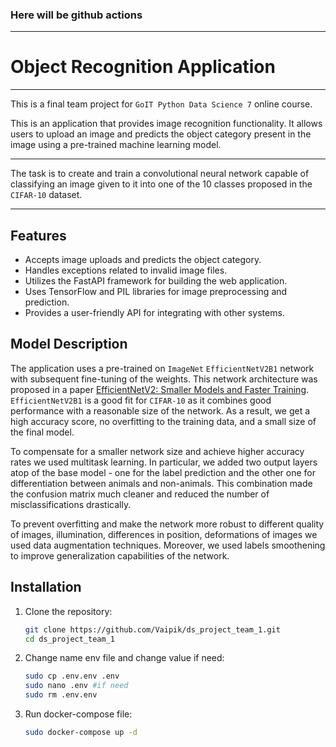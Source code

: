 ### Here will be github actions
___

# Object Recognition Application
___

This is a final team project for `GoIT Python Data Science 7` online course.

This is an application that provides image recognition functionality. It allows users to upload an image and predicts the 
object category present in the image using a pre-trained machine learning model.
___
The task is to create and train a convolutional neural network capable of classifying an image given to it into one of
the 10 classes proposed in the `CIFAR-10` dataset.
___
## Features

- Accepts image uploads and predicts the object category.
- Handles exceptions related to invalid image files.
- Utilizes the FastAPI framework for building the web application.
- Uses TensorFlow and PIL libraries for image preprocessing and prediction.
- Provides a user-friendly API for integrating with other systems.

## Model Description

The application uses a pre-trained on `ImageNet` `EfficientNetV2B1` network with subsequent fine-tuning of the weights.
This network architecture was proposed in a paper [EfficientNetV2: Smaller Models and Faster Training](https://arxiv.org/abs/2104.00298).
`EfficientNetV2B1` is a good fit for `CIFAR-10` as it combines good performance with a reasonable size of the network. 
As a result, we get a high accuracy score, no overfitting to the training data, and a small size of the final model.

To compensate for a smaller network size and achieve higher accuracy rates we used multitask learning. In particular, we added
two output layers atop of the base model - one for the label prediction and the other one for differentiation between
animals and non-animals. This combination made the confusion matrix much cleaner and reduced the number of misclassifications
drastically.

To prevent overfitting and make the network more robust to different quality of images, illumination, differences in position,
deformations of images we used data augmentation techniques. Moreover, we used labels smoothening to improve generalization
capabilities of the network.

## Installation

1. Clone the repository:

   ```bash
   git clone https://github.com/Vaipik/ds_project_team_1.git
   cd ds_project_team_1
   ```
2. Change name env file and change value if need:

   ```bash
   sudo cp .env.env .env
   sudo nano .env #if need
   sudo rm .env.env
   ```

3. Run docker-compose file:

   ```bash
   sudo docker-compose up -d
   ```